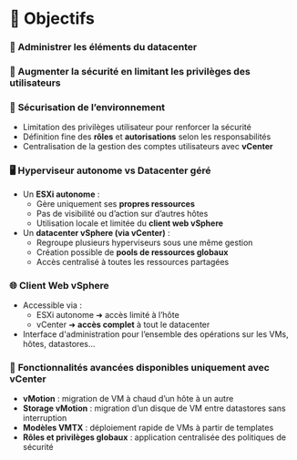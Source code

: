 # **🎯 Objectifs**

### **📂 Administrer les éléments du datacenter**

### **🔐 Augmenter la sécurité en limitant les privilèges des utilisateurs**



### 🔐 **Sécurisation de l’environnement**

- Limitation des privilèges utilisateur pour renforcer la sécurité
- Définition fine des **rôles** et **autorisations** selon les responsabilités
- Centralisation de la gestion des comptes utilisateurs avec **vCenter**



### 🖥️ **Hyperviseur autonome vs Datacenter géré**

- Un **ESXi autonome** :
  - Gère uniquement ses **propres ressources**
  - Pas de visibilité ou d’action sur d’autres hôtes
  - Utilisation locale et limitée du **client web vSphere**
- Un **datacenter vSphere (via vCenter)** :
  - Regroupe plusieurs hyperviseurs sous une même gestion
  - Création possible de **pools de ressources globaux**
  - Accès centralisé à toutes les ressources partagées



### 🌐 **Client Web vSphere**

- Accessible via :
  - ESXi autonome ➜ accès limité à l’hôte
  - vCenter ➜ **accès complet** à tout le datacenter
- Interface d'administration pour l’ensemble des opérations sur les VMs, hôtes, datastores…



### 🚀 **Fonctionnalités avancées disponibles uniquement avec vCenter**

- **vMotion** : migration de VM à chaud d’un hôte à un autre
- **Storage vMotion** : migration d’un disque de VM entre datastores sans interruption
- **Modèles VMTX** : déploiement rapide de VMs à partir de templates
- **Rôles et privilèges globaux** : application centralisée des politiques de sécurité

